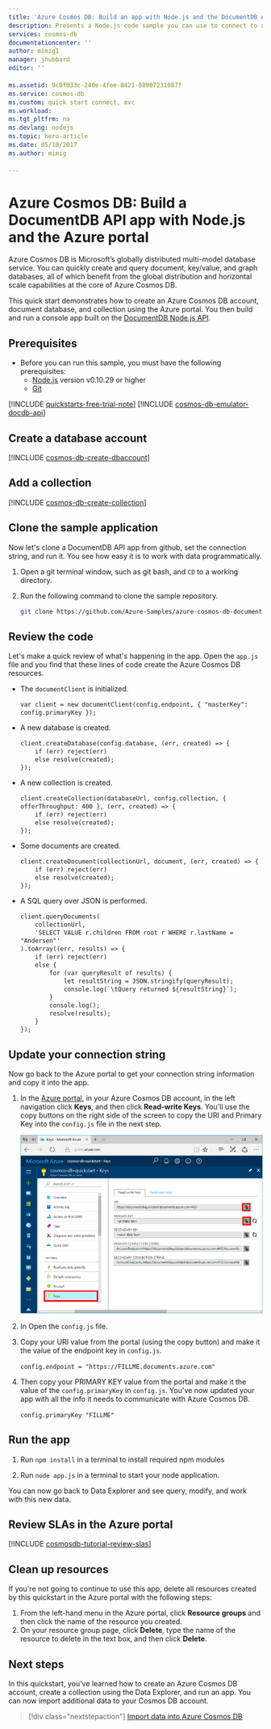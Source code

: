 ```yaml
---
title: 'Azure Cosmos DB: Build an app with Node.js and the DocumentDB API | Microsoft Docs'
description: Presents a Node.js code sample you can use to connect to and query the Azure Cosmos DB DocumentDB API
services: cosmos-db
documentationcenter: ''
author: mimig1
manager: jhubbard
editor: ''

ms.assetid: 9c0f033c-240e-4fee-8421-08907231087f
ms.service: cosmos-db
ms.custom: quick start connect, mvc
ms.workload: 
ms.tgt_pltfrm: na
ms.devlang: nodejs
ms.topic: hero-article
ms.date: 05/10/2017
ms.author: mimig

---
```

# Azure Cosmos DB: Build a DocumentDB API app with Node.js and the Azure portal

Azure Cosmos DB is Microsoft’s globally distributed multi-model database service. You can quickly create and query document, key/value, and graph databases, all of which benefit from the global distribution and horizontal scale capabilities at the core of Azure Cosmos DB. 

This quick start demonstrates how to create an Azure Cosmos DB account, document database, and collection using the Azure portal. You then build and run a console app built on the [DocumentDB Node.js API](documentdb-sdk-node.md).

## Prerequisites

* Before you can run this sample, you must have the following prerequisites:
	* [Node.js](https://nodejs.org/en/) version v0.10.29 or higher
	* [Git](http://git-scm.com/)

[!INCLUDE [quickstarts-free-trial-note](../../includes/quickstarts-free-trial-note.md)] [!INCLUDE [cosmos-db-emulator-docdb-api](../../includes/cosmos-db-emulator-docdb-api.md)]

## Create a database account

[!INCLUDE [cosmos-db-create-dbaccount](../../includes/cosmos-db-create-dbaccount.md)]

## Add a collection

[!INCLUDE [cosmos-db-create-collection](../../includes/cosmos-db-create-collection.md)]

## Clone the sample application

Now let's clone a DocumentDB API app from github, set the connection string, and run it. You see how easy it is to work with data programmatically. 

1. Open a git terminal window, such as git bash, and `CD` to a working directory.  

2. Run the following command to clone the sample repository. 

    ```bash
    git clone https://github.com/Azure-Samples/azure-cosmos-db-documentdb-nodejs-getting-started.git
    ```

## Review the code

Let's make a quick review of what's happening in the app. Open the `app.js` file and you find that these lines of code create the Azure Cosmos DB resources. 

* The `documentClient` is initialized.

    ```nodejs
    var client = new documentClient(config.endpoint, { "masterKey": config.primaryKey });
    ```

* A new database is created.

    ```nodejs
    client.createDatabase(config.database, (err, created) => {
        if (err) reject(err)
        else resolve(created);
    });
    ```

* A new collection is created.

    ```nodejs
    client.createCollection(databaseUrl, config.collection, { offerThroughput: 400 }, (err, created) => {
        if (err) reject(err)
        else resolve(created);
    });
    ```

* Some documents are created.

    ```nodejs
    client.createDocument(collectionUrl, document, (err, created) => {
        if (err) reject(err)
        else resolve(created);
    });
    ```

* A SQL query over JSON is performed.

    ```nodejs
    client.queryDocuments(
        collectionUrl,
        'SELECT VALUE r.children FROM root r WHERE r.lastName = "Andersen"'
    ).toArray((err, results) => {
        if (err) reject(err)
        else {
            for (var queryResult of results) {
                let resultString = JSON.stringify(queryResult);
                console.log(`\tQuery returned ${resultString}`);
            }
            console.log();
            resolve(results);
        }
    });
    ```    

## Update your connection string

Now go back to the Azure portal to get your connection string information and copy it into the app.

1. In the [Azure portal](http://portal.azure.com/), in your Azure Cosmos DB account, in the left navigation click **Keys**, and then click **Read-write Keys**. You'll use the copy buttons on the right side of the screen to copy the URI and Primary Key into the `config.js` file in the next step.

    ![View and copy an access key in the Azure portal, Keys blade](./media/create-documentdb-dotnet/keys.png)

2. In Open the `config.js` file. 

3. Copy your URI value from the portal (using the copy button) and make it the value of the endpoint key in `config.js`. 

    `config.endpoint = "https://FILLME.documents.azure.com"`

4. Then copy your PRIMARY KEY value from the portal and make it the value of the `config.primaryKey` in `config.js`. You've now updated your app with all the info it needs to communicate with Azure Cosmos DB. 

    `config.primaryKey "FILLME"`
    
## Run the app
1. Run `npm install` in a terminal to install required npm modules

2. Run `node app.js` in a terminal to start your node application.

You can now go back to Data Explorer and see query, modify, and work with this new data. 

## Review SLAs in the Azure portal

[!INCLUDE [cosmosdb-tutorial-review-slas](../../includes/cosmos-db-tutorial-review-slas.md)]

## Clean up resources

If you're not going to continue to use this app, delete all resources created by this quickstart in the Azure portal with the following steps:

1. From the left-hand menu in the Azure portal, click **Resource groups** and then click the name of the resource you created. 
2. On your resource group page, click **Delete**, type the name of the resource to delete in the text box, and then click **Delete**.

## Next steps

In this quickstart, you've learned how to create an Azure Cosmos DB account, create a collection using the Data Explorer, and run an app. You can now import additional data to your Cosmos DB account. 

> [!div class="nextstepaction"]
> [Import data into Azure Cosmos DB](import-data.md)


